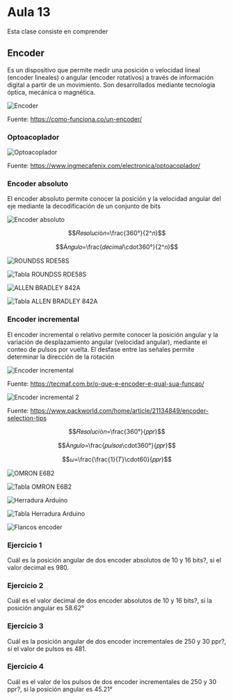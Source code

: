 <h1>Aula 13</h1>

Esta clase consiste en comprender 

<h2>Encoder</h2>

Es un dispositivo que permite medir una posición o velocidad lineal (encoder lineales) o angular (encoder rotativos) a través de información digital a partir de un movimiento. Son desarrollados mediante tecnología óptica, mecánica o magnética.

![Encoder](image.png)

Fuente: https://como-funciona.co/un-encoder/

<h3>Optoacoplador</h3>

![Optoacoplador](image-1.png)

Fuente: https://www.ingmecafenix.com/electronica/optoacoplador/

<h3>Encoder absoluto</h3>

El encoder absoluto permite conocer la posición y la velocidad angular del eje mediante la decodificación de un conjunto de bits

![Encoder absoluto](image-2.png)

$$𝑅𝑒𝑠𝑜𝑙𝑢𝑐𝑖ó𝑛=\frac{360°}{2^𝑛}$$

$$Á𝑛𝑔𝑢𝑙𝑜=\frac{𝑑𝑒𝑐𝑖𝑚𝑎𝑙\cdot360°}{2^𝑛}$$

![ROUNDSS RDE58S](image-3.png)

![Tabla ROUNDSS RDE58S](image-5.png)

![ALLEN BRADLEY 842A](image-4.png)

![Tabla ALLEN BRADLEY 842A](image-6.png)

<h3>Encoder incremental</h3>

El encoder incremental o relativo permite conocer la posición angular y la variación de desplazamiento angular (velocidad angular), mediante el conteo de pulsos por vuelta. El desfase entre las señales permite determinar la dirección de la rotación

![Encoder incremental](image-7.png)

Fuente: https://tecmaf.com.br/o-que-e-encoder-e-qual-sua-funcao/

![Encoder incremental 2](image-8.png)

Fuente: https://www.packworld.com/home/article/21134849/encoder-selection-tips

$$𝑅𝑒𝑠𝑜𝑙𝑢𝑐𝑖ó𝑛=\frac{360°}{𝑝𝑝𝑟}$$

$$Á𝑛𝑔𝑢𝑙𝑜=\frac{𝑝𝑢𝑙𝑠𝑜𝑠\cdot360°}{𝑝𝑝𝑟}$$

$$𝜔=\frac{\frac{1}{𝑇}\cdot60}{𝑝𝑝𝑟}$$

![OMRON E6B2](image-9.png)

![Tabla OMRON E6B2](image-11.png)

![Herradura Arduino](image-10.png)

![Tabla Herradura Arduino](image-12.png)

![Flancos encoder](Encoder.png)

<h3>Ejercicio 1</h3>

Cuál es la posición angular de dos encoder absolutos de 10 y 16 bits?, si el valor decimal es 980.

<h3>Ejercicio 2</h3>

Cuál es el valor decimal de dos encoder absolutos de 10 y 16 bits?, si la posición angular es 58.62°

<h3>Ejercicio 3</h3>

Cuál es la posición angular de dos encoder incrementales de 250 y 30 ppr?, si el valor de pulsos es 481.

<h3>Ejercicio 4</h3>

Cuál es el valor de los pulsos de dos encoder incrementales de 250 y 30 ppr?, si la posición angular es 45.21°